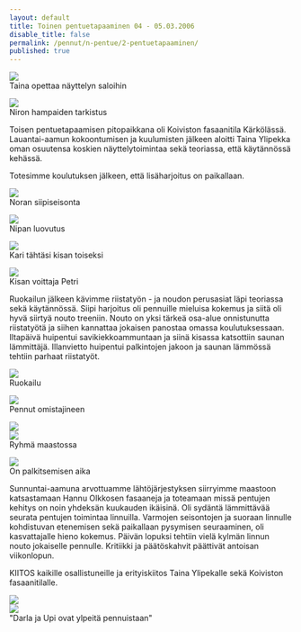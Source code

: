 ```yaml
---
layout: default
title: Toinen pentuetapaaminen 04 - 05.03.2006
disable_title: false
permalink: /pennut/n-pentue/2-pentuetapaaminen/
published: true
---
```


![](/media/n-pentuetapaaminen-2-1.jpg)  
Taina opettaa näyttelyn saloihin

![](/media/n-pentuetapaaminen-2-2.jpg)  
Niron hampaiden tarkistus

Toisen pentuetapaamisen pitopaikkana oli Koiviston fasaanitila Kärkölässä. Lauantai-aamun kokoontumisen ja kuulumisten jälkeen aloitti Taina Ylipekka oman osuutensa koskien näyttelytoimintaa sekä teoriassa, että käytännössä kehässä. 

Totesimme koulutuksen jälkeen, että lisäharjoitus on paikallaan.

![](/media/n-pentuetapaaminen-2-3.jpg)  
Noran siipiseisonta

![](/media/n-pentuetapaaminen-2-4.jpg)  
Nipan luovutus

![](/media/n-pentuetapaaminen-2-5.jpg)  
Kari tähtäsi kisan toiseksi

![](/media/n-pentuetapaaminen-2-6.jpg)  
Kisan voittaja Petri

Ruokailun jälkeen kävimme riistatyön - ja noudon perusasiat läpi teoriassa sekä käytännössä. Siipi harjoitus oli pennuille mieluisa kokemus ja siitä oli hyvä siirtyä nouto treeniin.  Nouto on yksi tärkeä osa-alue onnistunutta riistatyötä ja siihen kannattaa jokaisen panostaa omassa koulutuksessaan. Iltapäivä huipentui savikiekkoammuntaan ja siinä kisassa  katsottiin saunan lämmittäjä. Illanvietto huipentui palkintojen jakoon ja saunan lämmössä tehtiin parhaat riistatyöt.

![](/media/n-pentuetapaaminen-2-7.jpg)  
Ruokailu

![](/media/n-pentuetapaaminen-2-8.jpg)  
Pennut omistajineen

![](/media/n-pentuetapaaminen-2-9.jpg)  
![](/media/n-pentuetapaaminen-2-10.jpg)  
Ryhmä maastossa

![](/media/n-pentuetapaaminen-2-11.jpg)  
On palkitsemisen aika

Sunnuntai-aamuna arvottuamme lähtöjärjestyksen siirryimme maastoon katsastamaan Hannu Olkkosen fasaaneja ja toteamaan missä  pentujen kehitys on noin yhdeksän kuukauden ikäisinä. Oli sydäntä lämmittävää seurata pentujen toimintaa linnuilla. Varmojen seisontojen ja suoraan linnulle kohdistuvan etenemisen sekä paikallaan pysymisen seuraaminen, oli kasvattajalle hieno kokemus. Päivän lopuksi  tehtiin  vielä kylmän linnun nouto jokaiselle pennulle. Kritiikki ja päätöskahvit päättivät antoisan viikonlopun.

KIITOS kaikille osallistuneille ja erityiskiitos Taina Ylipekalle 
sekä Koiviston fasaanitilalle.

![](/media/n-pentuetapaaminen-2-12.jpg)  
![](/media/n-pentuetapaaminen-2-13.jpg)  
"Darla ja Upi ovat ylpeitä pennuistaan"

